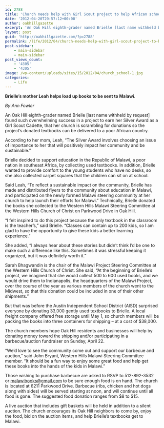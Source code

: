 ```yaml
---
id: 2788
title: 'Church needs help with Girl Scout project to help African school'
date: '2012-04-20T20:57:12+00:00'
author: oakhillgazette
excerpt: 'An Oak Hill eighth-grader named Brielle [last name withheld by request] found such overwhelming success in a project to earn her Silver Award as a Girl Scout Cadette, that her church is scrambling for donations so the project’s donated textbooks can be delivered to a poor African country.'
layout: post
guid: 'http://oakhillgazette.com/?p=2788'
permalink: /life/2012/04/church-needs-help-with-girl-scout-project-to-help-african-school/
post-sidebar:
    - main-sidebar
    - main-sidebar
post_views_count:
    - '4305'
    - '4305'
image: /wp-content/uploads/sites/15/2012/04/church_school-1.jpg
categories:
    - Life
---
```


**Brielle’s mother Leah helps load up books to be sent to Malawi.**

*By Ann Fowler*

An Oak Hill eighth-grader named Brielle \[last name withheld by request\] found such overwhelming success in a project to earn her Silver Award as a Girl Scout Cadette, that her church is scrambling for donations so the project’s donated textbooks can be delivered to a poor African country.

According to her mom, Leah, “The Silver Award involves choosing an issue of importance to her that will positively impact her community and be sustainable.”

Brielle decided to support education in the Republic of Malawi, a poor nation in southeast Africa, by collecting used textbooks. In addition, Brielle wanted to provide comfort to the young students who have no desks, so she also collected carpet squares that the children can sit on at school.

Said Leah, “To reflect a sustainable impact on the community, Brielle has made and distributed flyers to the community about education in Malawi, and participated on the newly formed Malawi steering community at her church to help launch their efforts for Malawi.” Technically, Brielle donated the books she collected to the Western Hills Malawi Steering Committee at the Western Hills Church of Christ on Parkwood Drive in Oak Hill.

“I felt inspired to do this project because the only textbook in the classroom is the teacher’s,” said Brielle. “Classes can contain up to 200 kids, so I am glad to have the opportunity to give these kids a better learning experience.”

She added, “I always hear about these stories but didn’t think I’d be one to make such a difference like this. Sometimes it was stressful keeping it organized, but it was definitely worth it.”

Sarah Bhagwandin is the chair of the Malawi Project Steering Committee at the Western Hills Church of Christ. She said, “At the beginning of Brielle’s project, we imagined that she would collect 500 to 600 used books, and we would drive them to Indianapolis, the headquarters of the Malawi Project, over the course of the year as various members of the church went to the Midwest, so that this donation could be included in one of their other shipments.”

But that was before the Austin Independent School District (AISD) surprised everyone by donating 33,000 gently used textbooks to Brielle. A local freight company offered free storage until May 1, so church members will be packing the books into three containers for shipping – at a cost of $38,000.

The church members hope Oak Hill residents and businesses will help by donating money toward the shipping and/or participating in a barbecue/auction fundraiser on Sunday, April 22.

“We’d love to see the community come out and support our barbecue and auction,” said John Bryant, Western Hills Malawi Steering Committee member. “It should be a fun way to enjoy some great food and help get these books into the hands of the kids in Malawi.”

Those wishing to purchase barbecue are asked to RSVP to 512-892-3532 or malawibooks@gmail.com to be sure enough food is on hand. The church is located at 6211 Parkwood Drive. Barbecue (ribs, chicken and hot dogs along with sides) will be served starting at noon, and will continue until all food is gone. The suggested food donation ranges from $8 to $15.

A live auction that includes gift baskets will be held in addition to a silent auction. The church encourages its Oak Hill neighbors to come by, enjoy the food, bid on the auction items, and help Brielle’s textbooks get to Malawi.